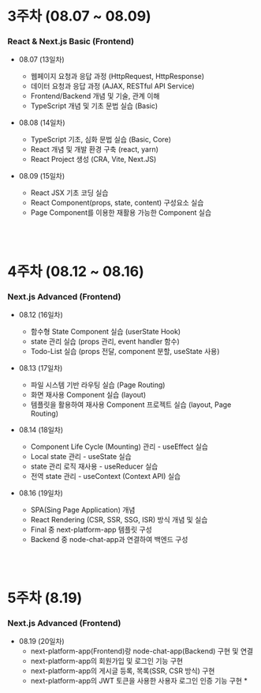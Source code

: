 # 3주차 (08.07 ~ 08.09)

### React & Next.js Basic (Frontend)

- 08.07 (13일차)

  - 웹페이지 요청과 응답 과정 (HttpRequest, HttpResponse)
  - 데이터 요청과 응답 과정 (AJAX, RESTful API Service)
  - Frontend/Backend 개념 및 기술, 관계 이해
  - TypeScript 개념 및 기초 문법 실습 (Basic)

- 08.08 (14일차)

  - TypeScript 기초, 심화 문법 실습 (Basic, Core)
  - React 개념 및 개발 환경 구축 (react, yarn)
  - React Project 생성 (CRA, Vite, Next.JS)

- 08.09 (15일차)
  - React JSX 기초 코딩 실습
  - React Component(props, state, content) 구성요소 실습
  - Page Component를 이용한 재활용 가능한 Component 실습

<br/><br/>

# 4주차 (08.12 ~ 08.16)

### Next.js Advanced (Frontend)

- 08.12 (16일차)
  - 함수형 State Component 실습 (userState Hook)
  - state 관리 실습 (props 관리, event handler 함수)
  - Todo-List 실습 (props 전달, component 분할, useState 사용)
- 08.13 (17일차)
  - 파일 시스템 기반 라우팅 실습 (Page Routing)
  - 화면 재사용 Component 실습 (layout)
  - 템플릿을 활용하여 재사용 Component 프로젝트 실습 (layout, Page Routing)
- 08.14 (18일차)

  - Component Life Cycle (Mounting) 관리 - useEffect 실습
  - Local state 관리 - useState 실습
  - state 관리 로직 재사용 - useReducer 실습
  - 전역 state 관리 - useContext (Context API) 실습

- 08.16 (19일차)
  - SPA(Sing Page Application) 개념
  - React Rendering (CSR, SSR, SSG, ISR) 방식 개념 및 실습
  - Final 중 next-platform-app 템플릿 구성
  - Backend 중 node-chat-app과 연결하여 백엔드 구성

<br/><br/>

# 5주차 (8.19)

### Next.js Advanced (Frontend)

- 08.19 (20일차)
  - next-platform-app(Frontend)랑 node-chat-app(Backend) 구현 및 연결
  - next-platform-app의 회원가입 및 로그인 기능 구현
  - next-platform-app의 게시글 등록, 목록(SSR, CSR 방식) 구현
  - next-platform-app의 JWT 토큰을 사용한 사용자 로그인 인증 기능 구현 \*
